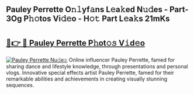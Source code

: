 ## Pauley Perrette O𝚗𝚕yf𝚊ns L𝚎a𝚔ed N𝚞𝚍es - Part-3Og P𝚑𝚘tos Vi𝚍𝚎o - H𝚘𝚝 Part L𝚎a𝚔s 21mKs

# <h2><a href="http://kf7u9f.oniu.top/?m=Pauley+Perrette">🔗👉 🔴 Pauley Perrette P𝚑ot𝚘𝚜 V𝚒d𝚎o</a></h2>

[![Pauley Perrette Nu𝚍e𝚜](https://i.imgur.com/0qMVB7G.gif)](http://kf7u9f.oniu.top/?m=Pauley+Perrette)
Online influencer Pauley Perrette, famed for sharing dance and lifestyle knowledge, through presentations and personal vlogs. Innovative special effects artist Pauley Perrette, famed for their remarkable abilities and achievements in creating visually stunning sequences.  
